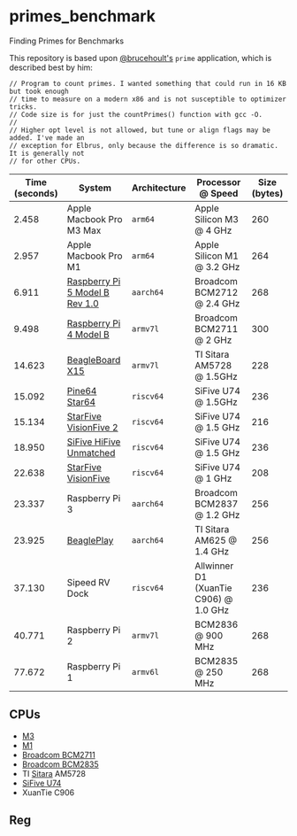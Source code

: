 # primes_benchmark
Finding Primes for Benchmarks

This repository is based upon [@brucehoult's](https://github.com/brucehoult) `prime` application, which is described best by him:

```
// Program to count primes. I wanted something that could run in 16 KB but took enough
// time to measure on a modern x86 and is not susceptible to optimizer tricks.
// Code size is for just the countPrimes() function with gcc -O.
//
// Higher opt level is not allowed, but tune or align flags may be added. I've made an
// exception for Elbrus, only because the difference is so dramatic. It is generally not
// for other CPUs.
```



|Time (seconds) | System | Architecture | Processor @ Speed | Size (bytes) |
|----|----|----|---|---
| 2.458 | Apple Macbook Pro M3 Max | `arm64` | Apple Silicon M3 @ 4 GHz | 260 |
| 2.957 | Apple Macbook Pro M1 | `arm64` | Apple Silicon M1 @ 3.2 GHz | 264 |
| 6.911 | [Raspberry Pi 5 Model B Rev 1.0]() | `aarch64` | Broadcom BCM2712 @ 2.4 GHz | 268 |
| 9.498 | [Raspberry Pi 4 Model B](https://www.raspberrypi.com/products/raspberry-pi-4-model-b/) | `armv7l` | Broadcom BCM2711 @ 2 GHz | 300 |
| 14.623 | [BeagleBoard X15](https://beagleboard.org/x15) | `armv7l` |  TI Sitara AM5728 @ 1.5GHz | 228 |
| 15.092 | [Pine64 Star64](https://wiki.pine64.org/wiki/STAR64) | `riscv64` | SiFive U74 @ 1.5GHz | 236 |
| 15.134 | [StarFive VisionFive 2](https://www.starfivetech.com/en/site/boards) | `riscv64` | SiFive U74 @ 1.5 GHz | 216 |
| 18.950 | [SiFive HiFive Unmatched](https://www.sifive.com/boards/hifive-unmatched) | `riscv64` | SiFive U74 @ 1.5 GHz | 236 |
| 22.638 | [StarFive VisionFive](https://www.starfivetech.com/en/site/boards) | `riscv64` | SiFive U74 @ 1 GHz| 208 |
| 23.337 | Raspberry Pi 3 | `aarch64` | Broadcom BCM2837 @ 1.2 GHz | 256 |
| 23.925 | [BeaglePlay](https://beagleboard.org/play) | `aarch64` |TI Sitara AM625 @ 1.4 GHz|  256 |
| 37.130 | Sipeed RV Dock | `riscv64` | Allwinner D1 (XuanTie C906) @ 1.0 GHz | 236 |
| 40.771 | Raspberry Pi 2 |  `armv7l` | BCM2836 @ 900 MHz | 268 |
| 77.672 | Raspberry Pi 1 | `armv6l` | BCM2835 @ 250 MHz | 268 |



## CPUs

* [M3](https://en.wikipedia.org/wiki/Apple_M3)
* [M1](https://en.wikipedia.org/wiki/Apple_M1)
* [Broadcom BCM2711]()
* [Broadcom BCM2835]()
* TI [Sitara](https://en.wikipedia.org/wiki/Sitara_ARM_processor) AM5728
* [SiFive U74](https://starfivetech.com/uploads/u74mc_core_complex_manual_21G1.pdf)
* XuanTie C906

## Reg